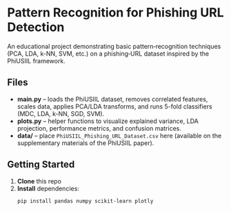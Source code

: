 # Pattern Recognition for Phishing URL Detection

An educational project demonstrating basic pattern‐recognition techniques (PCA, LDA, k-NN, SVM, etc.) on a phishing‐URL dataset inspired by the PhiUSIIL framework.

## Files

- **main.py** – loads the PhiUSIIL dataset, removes correlated features, scales data, applies PCA/LDA transforms, and runs 5-fold classifiers (MDC, LDA, k-NN, SGD, SVM).
- **plots.py** – helper functions to visualize explained variance, LDA projection, performance metrics, and confusion matrices.
- **data/** – place `PhiUSIIL_Phishing_URL_Dataset.csv` here (available on the supplementary materials of the PhiUSIIL paper).

## Getting Started

1. **Clone** this repo  
2. **Install** dependencies:  
   ```bash
   pip install pandas numpy scikit-learn plotly
